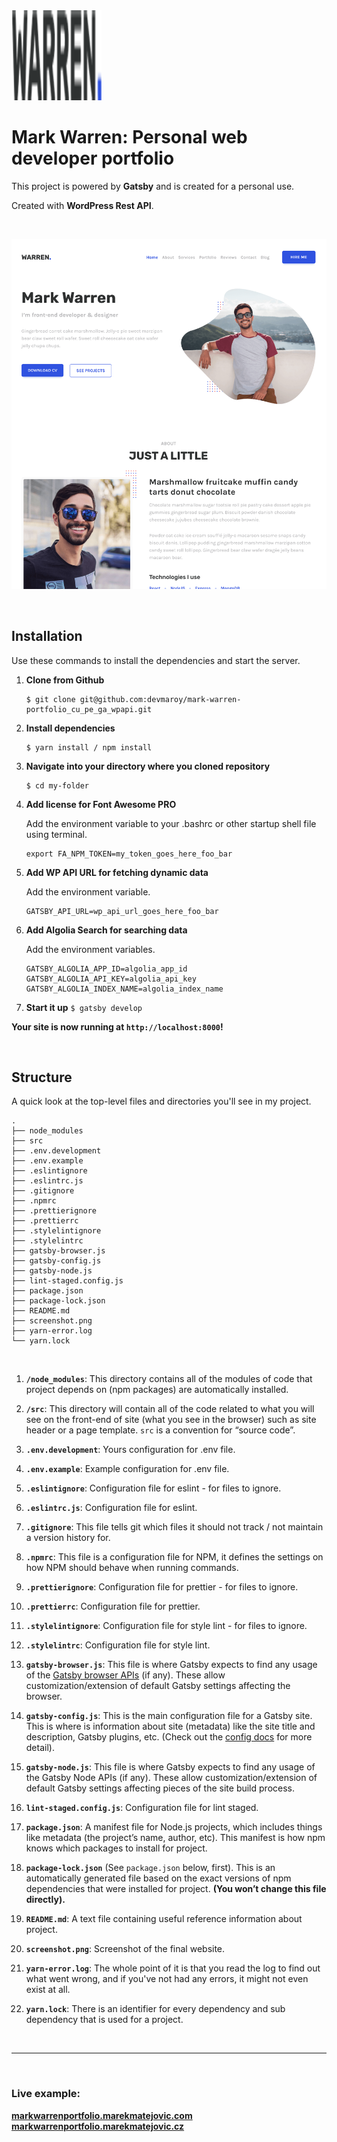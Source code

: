 <img src="src/images/logo/logo.png" width="144" height="144">

# **Mark Warren: Personal web developer portfolio**

This project is powered by **Gatsby** and is created for a personal use.

Created with **WordPress Rest API**.

<br>

![](screenshot.png)

<br>

## Installation

Use these commands to install the dependencies and start the server.

1. **Clone from Github**

   ```
   $ git clone git@github.com:devmaroy/mark-warren-portfolio_cu_pe_ga_wpapi.git
   ```

2. **Install dependencies**
   ```
   $ yarn install / npm install
   ```
3. **Navigate into your directory where you cloned repository**

   ```
   $ cd my-folder
   ```

5. **Add license for Font Awesome PRO**

   Add the environment variable to your .bashrc or other startup shell file
   using terminal.

   ```
   export FA_NPM_TOKEN=my_token_goes_here_foo_bar
   ```
   
6. **Add WP API URL for fetching dynamic data**

   Add the environment variable.

   ```
   GATSBY_API_URL=wp_api_url_goes_here_foo_bar
   ```

7. **Add Algolia Search for searching data**

   Add the environment variables.

   ```
   GATSBY_ALGOLIA_APP_ID=algolia_app_id
   GATSBY_ALGOLIA_API_KEY=algolia_api_key
   GATSBY_ALGOLIA_INDEX_NAME=algolia_index_name
   ```

8. **Start it up** `$ gatsby develop` <br>

**Your site is now running at `http://localhost:8000`!**

<br>

## Structure

A quick look at the top-level files and directories you'll see in my project.

    .
    ├── node_modules
    ├── src
    ├── .env.development
    ├── .env.example
    ├── .eslintignore
    ├── .eslintrc.js
    ├── .gitignore
    ├── .npmrc
    ├── .prettierignore
    ├── .prettierrc
    ├── .stylelintignore
    ├── .stylelintrc
    ├── gatsby-browser.js
    ├── gatsby-config.js
    ├── gatsby-node.js
    ├── lint-staged.config.js
    ├── package.json
    ├── package-lock.json
    ├── README.md
    ├── screenshot.png
    ├── yarn-error.log
    └── yarn.lock

<br>

1.  **`/node_modules`**: This directory contains all of the modules of code that
    project depends on (npm packages) are automatically installed.

2.  **`/src`**: This directory will contain all of the code related to what you
    will see on the front-end of site (what you see in the browser) such as site
    header or a page template. `src` is a convention for “source code”.

3.  **`.env.development`**: Yours configuration for .env file.

4.  **`.env.example`**: Example configuration for .env file.

5.  **`.eslintignore`**: Configuration file for eslint - for files to ignore.

6.  **`.eslintrc.js`**: Configuration file for eslint.

7.  **`.gitignore`**: This file tells git which files it should not track / not
    maintain a version history for.

8.  **`.npmrc`**: This file is a configuration file for NPM, it defines the
    settings on how NPM should behave when running commands.

9.  **`.prettierignore`**: Configuration file for prettier - for files to
    ignore.

10. **`.prettierrc`**: Configuration file for prettier.

11. **`.stylelintignore`**: Configuration file for style lint - for files to
    ignore.

12. **`.stylelintrc`**: Configuration file for style lint.

13. **`gatsby-browser.js`**: This file is where Gatsby expects to find any usage
    of the [Gatsby browser APIs](https://www.gatsbyjs.org/docs/browser-apis/)
    (if any). These allow customization/extension of default Gatsby settings
    affecting the browser.

14. **`gatsby-config.js`**: This is the main configuration file for a Gatsby
    site. This is where is information about site (metadata) like the site title
    and description, Gatsby plugins, etc. (Check out the
    [config docs](https://www.gatsbyjs.org/docs/gatsby-config/) for more
    detail).

15. **`gatsby-node.js`**: This file is where Gatsby expects to find any usage of
    the Gatsby Node APIs (if any). These allow customization/extension of
    default Gatsby settings affecting pieces of the site build process.

16. **`lint-staged.config.js`**: Configuration file for lint staged.

17. **`package.json`**: A manifest file for Node.js projects, which includes
    things like metadata (the project’s name, author, etc). This manifest is how
    npm knows which packages to install for project.

18. **`package-lock.json`** (See `package.json` below, first). This is an
    automatically generated file based on the exact versions of npm dependencies
    that were installed for project. **(You won’t change this file directly).**

19. **`README.md`**: A text file containing useful reference information about
    project.

20. **`screenshot.png`**: Screenshot of the final website.

21. **`yarn-error.log`**: The whole point of it is that you read the log to find
    out what went wrong, and if you've not had any errors, it might not even
    exist at all.

22. **`yarn.lock`**: There is an identifier for every dependency and sub
    dependency that is used for a project.

<br>

<hr>

<br>

### Live example:

**[markwarrenportfolio.marekmatejovic.com](https://markwarrenportfolio.marekmatejovic.com)**
**[markwarrenportfolio.marekmatejovic.cz](https://markwarrenportfolio.marekmatejovic.cz)**
